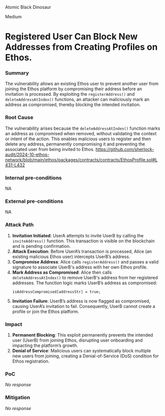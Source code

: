 Atomic Black Dinosaur

Medium

# Registered User Can Block New Addresses from Creating Profiles on Ethos.

### Summary

The vulnerability allows an existing Ethos user to prevent another user from joining the Ethos platform by compromising their address before an invitation is processed. By exploiting the `registerAddress()` and `deleteAddressAtIndex()` functions, an attacker can maliciously mark an address as compromised, thereby blocking the intended invitation.

### Root Cause

The vulnerability arises because the `deleteAddressAtIndex()` function marks an address as compromised when removed, without validating the context or intent of the action. This enables malicious users to register and then delete any address, permanently compromising it and preventing the associated user from being invited to Ethos.
https://github.com/sherlock-audit/2024-10-ethos-network/blob/main/ethos/packages/contracts/contracts/EthosProfile.sol#L431-L432
### Internal pre-conditions

NA

### External pre-conditions

NA

### Attack Path

1. **Invitation Initiated**: UserA attempts to invite UserB by calling the `inviteAddress()` function. This transaction is visible on the blockchain and is pending confirmation.
2. **Attack Execution**: Before UserA’s transaction is processed, Alice (an existing malicious Ethos user) intercepts UserB’s address. 
3. **Compromise Address**: Alice calls `registerAddress()` and passes a valid signature to associate UserB's address with her own Ethos profile.
4. **Mark Address as Compromised**: Alice then calls `deleteAddressAtIndex()` to remove UserB's address from her registered addresses. The function logic marks UserB’s address as compromised:
   ```solidity
   isAddressCompromised[addressStr] = true;
   ```
5. **Invitation Failure**: UserB’s address is now flagged as compromised, causing UserA’s invitation to fail. Consequently, UserB cannot create a profile or join the Ethos platform.

### Impact

1. **Permanent Blocking**: This exploit permanently prevents the intended user (UserB) from joining Ethos, disrupting user onboarding and impacting the platform’s growth.
2. **Denial of Service**: Malicious users can systematically block multiple new users from joining, creating a Denial-of-Service (DoS) condition for Ethos registration.

### PoC

_No response_

### Mitigation

_No response_